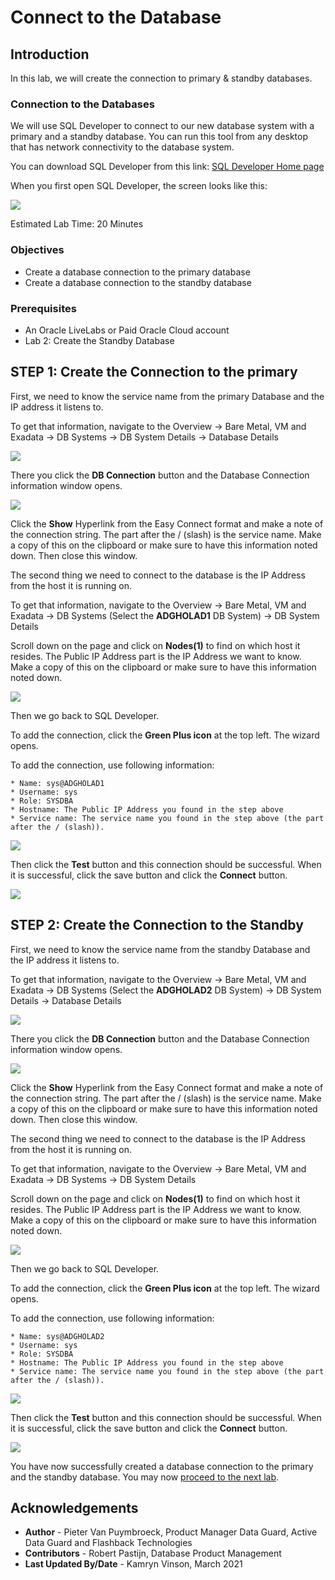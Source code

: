 # Connect to the Database

## Introduction
In this lab, we will create the connection to primary & standby databases.

### Connection to the Databases

We will use SQL Developer to connect to our new database system with a primary and a standby database. 
You can run this tool from any desktop that has network connectivity to the database system.

You can download SQL Developer from this link: [SQL Developer Home page](https://www.oracle.com/be/database/technologies/appdev/sqldeveloper-landing.html) 

When you first open SQL Developer, the screen looks like this:

![](./images/sql-developer.png)

Estimated Lab Time: 20 Minutes

### Objectives
- Create a database connection to the primary database
- Create a database connection to the standby database

### Prerequisites
- An Oracle LiveLabs or Paid Oracle Cloud account
- Lab 2: Create the Standby Database


## **STEP 1**: Create the Connection to the primary

First, we need to know the service name from the primary Database and the IP address it listens to. 

To get that information, navigate to the Overview
-> Bare Metal, VM and Exadata
-> DB Systems
-> DB System Details
-> Database Details

![](./images/db-details.png)

There you click the **DB Connection** button and the Database Connection information window opens.

![](./images/db-connection.png)

Click the **Show** Hyperlink from the Easy Connect format and make a note of the connection string. The part after the / (slash) is the service name. Make a copy of this on the clipboard or make sure to have this information noted down. Then close this window.

The second thing we need to connect to the database is the IP Address from the host it is running on.

To get that information, navigate to the Overview
-> Bare Metal, VM and Exadata
-> DB Systems (Select the **ADGHOLAD1** DB System)
-> DB System Details

Scroll down on the page and click on **Nodes(1)** to find on which host it resides.
The Public IP Address part is the IP Address we want to know. Make a copy of this on the clipboard or make sure to have this information noted down. 

![](./images/nodes-1.png)

Then we go back to SQL Developer.

To add the connection, click the **Green Plus icon** at the top left.
The wizard opens.

To add the connection, use following information:

    * Name: sys@ADGHOLAD1
    * Username: sys
    * Role: SYSDBA
    * Hostname: The Public IP Address you found in the step above
    * Service name: The service name you found in the step above (the part after the / (slash)).

![](./images/add-connection.png)

Then click the **Test** button and this connection should be successful. When it is successful, click the save button and click the **Connect** button.

![](./images/test.png)


## **STEP 2**: Create the Connection to the Standby

First, we need to know the service name from the standby Database and the IP address it listens to. 

To get that information, navigate to the Overview
-> Bare Metal, VM and Exadata
-> DB Systems  (Select the **ADGHOLAD2** DB System)
-> DB System Details
-> Database Details

![](./images/db-details-2.png)

There you click the **DB Connection** button and the Database Connection information window opens.

![](./images/db-connection-2.png)

Click the **Show** Hyperlink from the Easy Connect format and make a note of the connection string. The part after the / (slash) is the service name. Make a copy of this on the clipboard or make sure to have this information noted down. Then close this window.

The second thing we need to connect to the database is the IP Address from the host it is running on.

To get that information, navigate to the Overview
-> Bare Metal, VM and Exadata
-> DB Systems
-> DB System Details

Scroll down on the page and click on **Nodes(1)** to find on which host it resides.
The Public IP Address part is the IP Address we want to know. Make a copy of this on the clipboard or make sure to have this information noted down. 

![](./images/nodes-2.png)

Then we go back to SQL Developer.

To add the connection, click the **Green Plus icon** at the top left.
The wizard opens.

To add the connection, use following information:

    * Name: sys@ADGHOLAD2
    * Username: sys
    * Role: SYSDBA
    * Hostname: The Public IP Address you found in the step above
    * Service name: The service name you found in the step above (the part after the / (slash)).

![](./images/add-connection-2.png)

Then click the **Test** button and this connection should be successful. When it is successful, click the save button and click the **Connect** button.

![](./images/test-2.png)


You have now successfully created a database connection to the primary and the standby database. You may now [proceed to the next lab](#next).

## Acknowledgements

- **Author** - Pieter Van Puymbroeck, Product Manager Data Guard, Active Data Guard and Flashback Technologies
- **Contributors** - Robert Pastijn, Database Product Management
- **Last Updated By/Date** -  Kamryn Vinson, March 2021